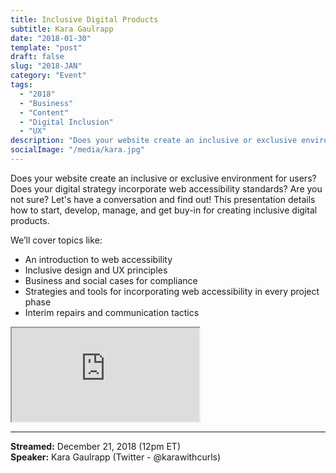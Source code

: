 ```yaml
---
title: Inclusive Digital Products
subtitle: Kara Gaulrapp
date: "2018-01-30"
template: "post"
draft: false
slug: "2018-JAN"
category: "Event"
tags:
  - "2018"
  - "Business"
  - "Content"
  - "Digital Inclusion"
  - "UX"
description: "Does your website create an inclusive or exclusive environment for users? Does your digital strategy incorporate web accessibility standards? Are you not sure? Let's have a conversation and find out! This presentation details how to start, develop, manage, and get buy-in for creating inclusive digital products."
socialImage: "/media/kara.jpg"
---
```

Does your website create an inclusive or exclusive environment for users? Does your digital strategy incorporate web accessibility standards? Are you not sure? Let's have a conversation and find out! This presentation details how to start, develop, manage, and get buy-in for creating inclusive digital products.

We’ll cover topics like:
- An introduction to web accessibility
- Inclusive design and UX principles
- Business and social cases for compliance
- Strategies and tools for incorporating web accessibility in every project phase
- Interim repairs and communication tactics

<iframe title="Inclusive Digital Products by Kara Gaulrapp" src="https://www.youtube.com/embed/qwEQtRpxpd4" allow="accelerometer; autoplay; encrypted-media; gyroscope; picture-in-picture" allowfullscreen></iframe>

-----
<b>Streamed:</b> December 21, 2018 (12pm ET)<br>
<b>Speaker:</b> Kara Gaulrapp (Twitter - @karawithcurls)<br>
